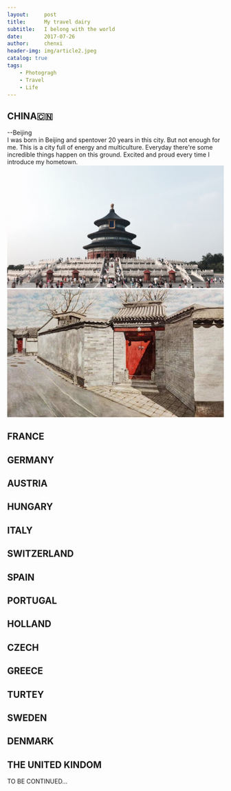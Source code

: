 ```yaml
---
layout:     post
title:      My travel dairy
subtitle:   I belong with the world
date:       2017-07-26
author:     chenxi
header-img: img/article2.jpeg
catalog: true
tags:
    - Photogragh
    - Travel
    - Life
---
```



## CHINA🇨🇳

--Beijing<br/>
I was born in Beijing and spentover 20 years in this city. But not enough for me. This is a city full of energy and multiculture. Everyday there're some incredible things happen on this ground. Excited and proud every time I introduce my hometown.
![alt text](/img/china1.jpeg "CHINA")![alt text](/img/china2.jpeg "CHINA")


## FRANCE


## GERMANY


## AUSTRIA


## HUNGARY


## ITALY


## SWITZERLAND


## SPAIN


## PORTUGAL


## HOLLAND


## CZECH


## GREECE


## TURTEY


## SWEDEN


## DENMARK


## THE UNITED KINDOM


TO BE CONTINUED...

